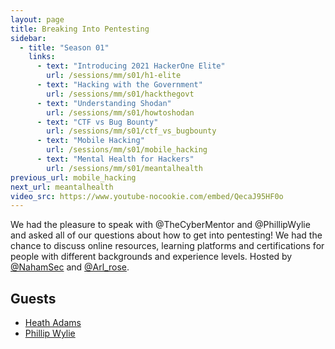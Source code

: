 ```yaml
---
layout: page
title: Breaking Into Pentesting
sidebar:
  - title: "Season 01"
    links:
      - text: "Introducing 2021 HackerOne Elite"
        url: /sessions/mm/s01/h1-elite
      - text: "Hacking with the Government"
        url: /sessions/mm/s01/hackthegovt
      - text: "Understanding Shodan"
        url: /sessions/mm/s01/howtoshodan
      - text: "CTF vs Bug Bounty"
        url: /sessions/mm/s01/ctf_vs_bugbounty
      - text: "Mobile Hacking"
        url: /sessions/mm/s01/mobile_hacking
      - text: "Mental Health for Hackers"
        url: /sessions/mm/s01/meantalhealth
previous_url: mobile_hacking
next_url: meantalhealth
video_src: https://www.youtube-nocookie.com/embed/QecaJ95HF0o
---
```


We had the pleasure to speak with @TheCyberMentor and @PhillipWylie and asked all of our questions about how to get into pentesting! We had the chance to discuss online resources, learning platforms and certifications for people with different backgrounds and experience levels. Hosted by [@NahamSec](https://twitter.com/NahamSec) and [@Arl_rose](https://twitter.com/arl_rose).

Guests
-----------------

- [Heath Adams](https://twitter.com/TheCyberMentor)
- [Phillip Wylie](https://twitter.com/PhillipWylie)
